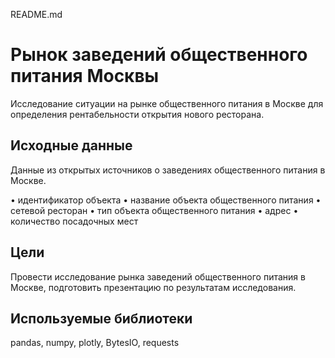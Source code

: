 README.md
# Рынок заведений общественного питания Москвы
Исследование ситуации на рынке общественного питания в Москве для определения рентабельности открытия нового ресторана.
## Исходные данные
Данные из открытых источников о заведениях общественного питания в Москве. 

•	идентификатор объекта
•	название объекта общественного питания
•	сетевой ресторан
•	тип объекта общественного питания
•	адрес
•	количество посадочных мест

## Цели
Провести исследование рынка заведений общественного питания в Москве, подготовить презентацию по результатам исследования.

## Используемые библиотеки
pandas, numpy, plotly, BytesIO, requests
